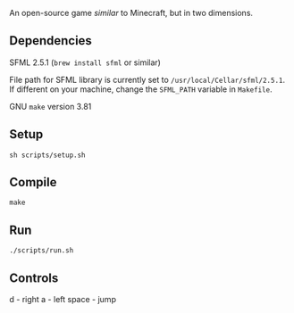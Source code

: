 An open-source game *similar* to Minecraft, but in two dimensions.

Dependencies
------------
SFML 2.5.1 (`brew install sfml` or similar)

File path for SFML library is currently set to `/usr/local/Cellar/sfml/2.5.1`.
If different on your machine, change the `SFML_PATH` variable in `Makefile`.

GNU `make` version 3.81

Setup
-----
`sh scripts/setup.sh`

Compile
-------
`make`

Run
---
`./scripts/run.sh`

Controls
--------
d - right
a - left
space - jump

